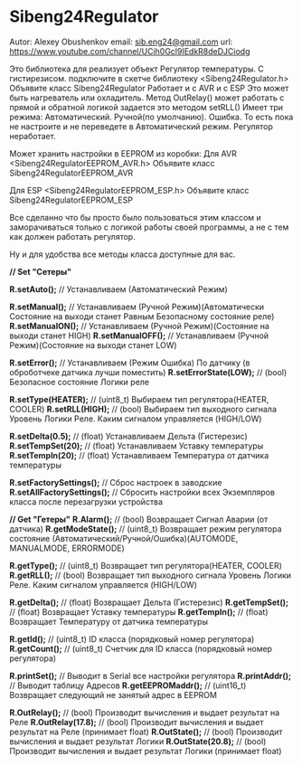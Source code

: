# Sibeng24Regulator

Autor: Alexey Obushenkov
email: sib.eng24@gmail.com
url: https://www.youtube.com/channel/UCih0Gcl9IEdkR8deDJCiodg

Это библиотека для реализует объект Регулятор температуры. С гистирезисом.
подключите в скетче библиотеку <Sibeng24Regulator.h>
Объявите класс Sibeng24Regulator
Работает и с AVR и с ESP
Это может быть нагреватель или охладитель.
Метод OutRelay() может работать с прямой и обратной логикой
задается это методом setRLL()
Имеет три режима: Автоматический. Ручной(по умолчанию). Ошибка.
То есть пока не настроите и не переведете в Автоматический режим. Регулятор неработает.

Может хранить настройки в EEPROM из коробки:
Для AVR <Sibeng24RegulatorEEPROM_AVR.h>
Объявите класс Sibeng24RegulatorEEPROM_AVR

Для ESP <Sibeng24RegulatorEEPROM_ESP.h>
Объявите класс Sibeng24RegulatorEEPROM_ESP

Все сделанно что бы просто было пользоваться этим классом и заморачиваться только с логикой работы своей программы,
а не с тем как должен работать регулятор.

Ну и для удобства все методы класса доступные для вас.


**// Set "Сетеры"**

**R.setAuto();**      // Устанавливаем (Автоматический Режим)

**R.setManual();**    // Устанавливаем (Ручной Режим)(Автоматически Состояние на выходи станет Равным Безопасному состояние реле)
**R.setManualON();**  // Устанавливаем (Ручной Режим)(Состояние на выходи станет HIGH)
**R.setManualOFF();** // Устанавливаем (Ручной Режим)(Cостояние на выходи станет LOW)

**R.setError();**         // Устанавливаем (Режим Ошибка) По датчику (в оброботчеке датчика лучши поместить)
**R.setErrorState(LOW);** // (bool) Безопасное состояние Логики реле

**R.setType(HEATER);**    // (uint8_t) Выбираем тип регулятора(HEATER, COOLER)
**R.setRLL(HIGH);**       // (bool) Выбираем тип выходного сигнала Уровень Логики Реле. Каким сигналом управляется (HIGH/LOW)

**R.setDelta(0.5);**      // (float) Устанавливаем Дельта (Гистерезис)
**R.setTempSet(20);**     // (float) Устанавливаем Уставку температуры
**R.setTempIn(20);**      // (float) Устанавливаем Температура от датчика температуры

**R.setFactorySettings();**    // Сброс настроек в заводские
**R.setAllFactorySettings();** // Сбросить настройки всех Экземпляров класса после перезагрузки устройства

**// Get "Гетеры"**
**R.Alarm();**         // (bool) Возвращает Сигнал Аварии (от датчика)
**R.getModeState();**  // (uint8_t) Возвращает режим регулятора состояние (Автоматический/Ручной/Ошибка)(AUTOMODE, MANUALMODE, ERRORMODE)

**R.getType();**  // (uint8_t) Возвращает тип регулятора(HEATER, COOLER)
**R.getRLL();**   // (bool) Возвращает тип выходного сигнала Уровень Логики Реле. Каким сигналом управляется (HIGH/LOW)

**R.getDelta();**    // (float) Возвращает Дельта (Гистерезис)
**R.getTempSet();**  // (float) Возвращает Уставку температуры
**R.getTempIn();**   // (float) Возвращает Температуру от датчика температуры

**R.getId();**     // (uint8_t) ID класса (порядковый номер регулятора)
**R.getCount();**  // (uint8_t) Счетчик для ID класса (порядковый номер регулятора)

**R.printSet();**       // Выводит в Serial все настройки регулятора
**R.printAddr();**      // Выводит таблицу Адресов
**R.getEEPROMaddr();**  // (uint16_t) Возвращает следующий не занятый адрес в EEPROM

**R.OutRelay();**       // (bool) Производит вычисления и выдает результат на Реле
**R.OutRelay(17.8);**   // (bool) Производит вычисления и выдает результат на Реле (принимает float)
**R.OutState();**       // (bool) Производит вычисления и выдает результат Логики
**R.OutState(20.8);**   // (bool) Производит вычисления и выдает результат Логики  (принимает float)

